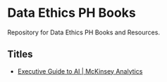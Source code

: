 # Data Ethics PH Books

Repository for Data Ethics PH Books and Resources.

## Titles

* [Executive Guide to AI | McKinsey Analytics]()
